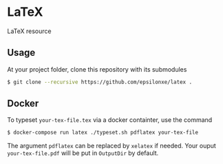 # LaTeX
LaTeX resource

## Usage
At your project folder, clone this repository with its submodules
```sh
$ git clone --recursive https://github.com/epsilonxe/latex .
```
## Docker
To typeset ```your-tex-file.tex``` via a docker containter, use the command
```sh
$ docker-compose run latex ./typeset.sh pdflatex your-tex-file
```
The argument ```pdflatex``` can be replaced by ```xelatex``` if needed.
Your ouput ```your-tex-file.pdf``` will be put in ```OutputDir``` by default.
